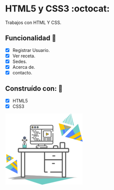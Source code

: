 # HTML5 y CSS3 :octocat:
Trabajos con HTML Y CSS.

## Funcionalidad :open_file_folder:
- [x] Registrar Usuario.
- [x] Ver receta.
- [x] Sedes.
- [x] Acerca de.
- [x] contacto.

## Construído con: 🔧
- [x] HTML5
- [x] CSS3

<div style="width: 100%">
 <img width="49.15%" src="https://github.com/Stephaaniie/HTML/blob/master/recursos/front-end.gif"/>
</div>

<p aling="center">
    <img with="200" height="200" >


